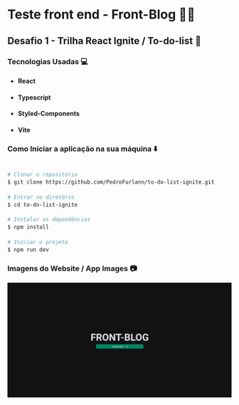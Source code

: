 # Teste front end - Front-Blog :man_technologist:
## Desafio 1 - Trilha React Ignite / To-do-list :bookmark_tabs:

### Tecnologias Usadas :computer:

- #### React
- #### Typescript
- #### Styled-Components
- #### Vite



### Como Iniciar a aplicação na sua máquina :arrow_down:

```bash

# Clonar o repositório
$ git clone https://github.com/PedroFurlann/to-do-list-ignite.git

# Entrar no diretório
$ cd to-do-list-ignite

# Instalar as dependências
$ npm install

# Iniciar o projeto
$ npm run dev

```

### Imagens do Website / App Images :camera:

  <img src="https://raw.githubusercontent.com/PedroFurlann/teste-front/main/src/assets/teste1.png" />

  

